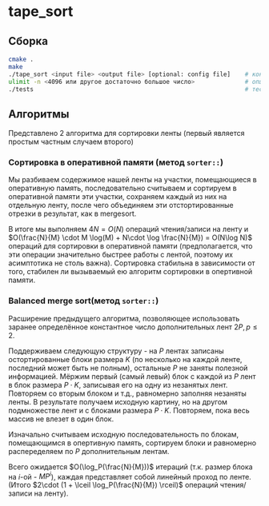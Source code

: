 # tape_sort

## Сборка

```bash
cmake .
make
./tape_sort <input file> <output file> [optional: config file]    # консольное приложение
ulimit -n <4096 или другое достаточно большое число>              # опционально увеличиваем лимит количества файловых дескрипторов (это может быть нужно для большого теста наивного алгоритма) 
./tests                                                           # тесты
```

## Алгоритмы 

Представлено 2 алгоритма для сортировки ленты (первый является простым частным случаем второго)

### Сортировка в оперативной памяти (метод `sorter::`)

Мы разбиваем содержимое нашей ленты на участки, помещающиеся в оперативную память, последовательно считываем и сортируем в оперативной памяти 
эти участки, сохраняем каждый из них на отдельную ленту, после чего объединяем эти отстортированные отрезки в результат, как в mergesort. 

В итоге мы выполняем $4N = O(N)$ операций чтения/записи на ленту и $O(\frac{N}{M} \cdot M \log(M) + N\cdot \log \frac{N}{M}) = O(N\log N)$ операций для 
сортировки в оперативной памяти (предполагается, что эти операции значительно быстрее работы с лентой, поэтому их асимптотика не столь важна). 
Сортировка стабильна в зависимости от того, стабилен ли вызываемый ею алгоритм сортировки в опертивной памяти.

### Balanced merge sort(метод `sorter::`)

Расширение предыдущего алгоритма, позволяющее использовать заранее определённое константное число дополнительных лент $2P, p \leqslant 2$.

Поддерживаем следующую структуру - на $P$ лентах записаны остортированные блоки размера $K$ (по несколько на каждой ленте, последний может быть не полным), 
остальные $P$ не заняты полезной информацией. Мёржим первый (самый левый) блок с каждой из $P$ лент в блок размера $P\cdot K$, записывая его на одну из 
незанятых лент. Повторяем со вторым блоком и т.д., равномерно заполняя незаняты ленты. В результате получаем исходную картину, но на другом подмножестве 
лент и с блоками размера $P\cdot K$. Повторяем, пока весь массив не влезет в один блок.

Изначально считываем исходную последовательность по блокам, помещающимся в опертивную память, сортируем блоки и равномерно распеределяем по $P$ 
дополнительным лентам.

Всего ожидается $O(\log_P(\frac{N}{M}))$ итераций (т.к. размер блока на $i$-ой - $MP^i$), каждая представляет собой линейный проход по ленте. 
(Итого $2\cdot (1 + \lceil \log_P(\frac{N}{M}) \rceil)$ операций чтения/записи на ленту). 




